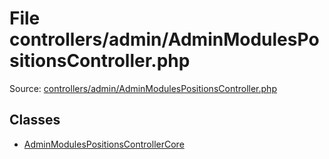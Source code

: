 File controllers/admin/AdminModulesPositionsController.php
=========

Source: [controllers/admin/AdminModulesPositionsController.php](https://github.com/PrestaShop/PrestaShop/blob/1.6.0.4/controllers/admin/AdminModulesPositionsController.php)


Classes
-------

* [AdminModulesPositionsControllerCore](class.AdminModulesPositionsControllerCore.md)


